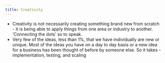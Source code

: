 ```yaml
---
title: Creativity
---
```


- Creativity is not necessarily creating something brand new from scratch - it is being able to apply things from one area or industry to another. ‘Connecting the dots’ so to speak.
- Very few of the ideas, less than 1%, that we have individually are new or unique. Most of the ideas you have on a day to day basis or a new idea for a business has been thought of before by someone else. So it takes - implementation, testing, and scaling

